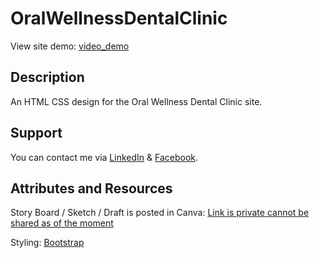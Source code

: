 # OralWellnessDentalClinic
View site demo: [video_demo](https://drive.google.com/file/d/1rbQVbEuZQ62tQaqpuIXZFuO_jEULCK-c/view)

## Description
An HTML CSS design for the Oral Wellness Dental Clinic site.

## Support
You can contact me via [LinkedIn](https://www.linkedin.com/in/cx31-uiuxdev/) & [Facebook](https://www.facebook.com/zircitsolutions).

## Attributes and Resources
Story Board / Sketch / Draft is posted in Canva:
    [Link is private cannot be shared as of the moment](http://#)

Styling:
    [Bootstrap](https://getbootstrap.com/)
